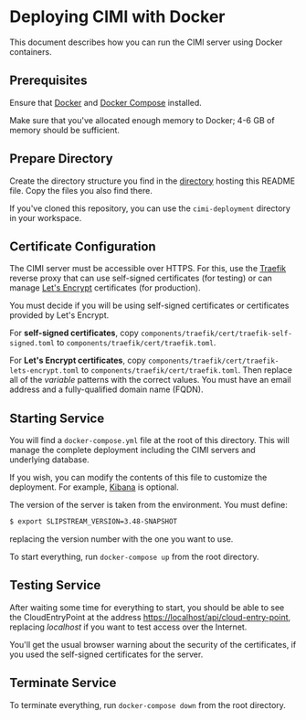 # Deploying CIMI with Docker

This document describes how you can run the CIMI server using Docker
containers.

## Prerequisites

Ensure that [Docker](https://www.docker.com/) and [Docker
Compose](https://docs.docker.com/compose/) installed.

Make sure that you've allocated enough memory to Docker; 4-6 GB of
memory should be sufficient.

## Prepare Directory

Create the directory structure you find in the [directory](https://github.com/slipstream/SlipStreamServer/tree/master/cimi-deployment) hosting
this README file.  Copy the files you also find there.

If you've cloned this repository, you can use the `cimi-deployment`
directory in your workspace.

## Certificate Configuration

The CIMI server must be accessible over HTTPS. For this, use the
[Traefik](https://traefik.io/) reverse proxy that can use self-signed
certificates (for testing) or can manage [Let's
Encrypt](https://letsencrypt.org/) certificates (for production).

You must decide if you will be using self-signed certificates or
certificates provided by Let's Encrypt.

For **self-signed certificates**, copy
`components/traefik/cert/traefik-self-signed.toml` to
`components/traefik/cert/traefik.toml`.

For **Let's Encrypt certificates**, copy
`components/traefik/cert/traefik-lets-encrypt.toml` to
`components/traefik/cert/traefik.toml`.  Then replace all of the
*$variable$* patterns with the correct values.  You must have an email
address and a fully-qualified domain name (FQDN).

## Starting Service

You will find a `docker-compose.yml` file at the root of this
directory.  This will manage the complete deployment including the
CIMI servers and underlying database.

If you wish, you can modify the contents of this file to customize the
deployment.  For example,
[Kibana](https://www.elastic.co/products/kibana) is optional.

The version of the server is taken from the environment.  You must
define:

```sh
$ export SLIPSTREAM_VERSION=3.48-SNAPSHOT
```

replacing the version number with the one you want to use.

To start everything, run `docker-compose up` from the root directory.

## Testing Service

After waiting some time for everything to start, you should be able to
see the CloudEntryPoint at the address
[https://localhost/api/cloud-entry-point](https://localhost/api/cloud-entry-point),
replacing *localhost* if you want to test access over the Internet.

You'll get the usual browser warning about the security of the
certificates, if you used the self-signed certificates for the server.

## Terminate Service

To terminate everything, run `docker-compose down` from the root
directory.
